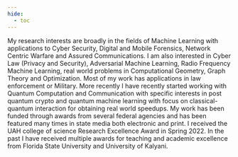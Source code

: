 ```yaml
---
hide:
  - toc
---
```

<p align="justify">

My research interests are broadly in the fields of Machine Learning with applications to Cyber Security, Digital and Mobile Forensics, Network Centric Warfare and Assured Communications. I am also interested in Cyber Law (Privacy and Security), Adversarial Machine Learning, Radio Frequency Machine Learning, real world problems in Computational Geometry, Graph Theory and Optimization. Most of my work has applications in law enforcement or Military. More recently I have recently started working with Quantum Computation and Communication with specific interests in post quantum crypto and quantum machine learning with focus on classical-quantum interaction for obtaining real world speedups. My work has been funded through awards from several federal agencies and has been featured many times in state media both electronic and print. I received the UAH college of science Research Excellence Award in Spring 2022. In the past I have received multiple awards for teaching and academic excellence from Florida State University and University of Kalyani.

</p>
